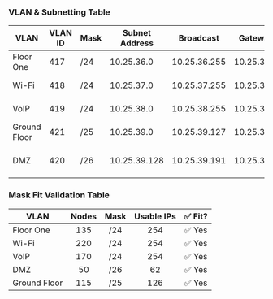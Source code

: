 ### VLAN & Subnetting Table
| VLAN         | VLAN ID | Mask | Subnet Address | Broadcast     | Gateway IP    | Host Range                 |
|--------------|---------|------|----------------|--------------|---------------|----------------------------|
| Floor One    | 417     | /24  | 10.25.36.0     | 10.25.36.255 | 10.25.36.1    | 10.25.36.1 - 10.25.36.254   |
| Wi-Fi        | 418     | /24  | 10.25.37.0     | 10.25.37.255 | 10.25.37.1    | 10.25.37.1 - 10.25.37.254   |
| VoIP         | 419     | /24  | 10.25.38.0     | 10.25.38.255 | 10.25.38.1    | 10.25.38.1 - 10.25.38.254   |
| Ground Floor | 421     | /25  | 10.25.39.0     | 10.25.39.127 | 10.25.39.1    | 10.25.39.1 - 10.25.39.126   |
| DMZ          | 420     | /26  | 10.25.39.128   | 10.25.39.191 | 10.25.39.129  | 10.25.39.129 - 10.25.39.190 |

### Mask Fit Validation Table

| VLAN         | Nodes | Mask | Usable IPs | ✅ Fit? |
|--------------|:-----:|:----:|:----------:|:------:|
| Floor One    | 135   | /24  | 254        | ✅ Yes |
| Wi-Fi        | 220   | /24  | 254        | ✅ Yes |
| VoIP         | 170   | /24  | 254        | ✅ Yes |
| DMZ          | 50    | /26  | 62         | ✅ Yes |
| Ground Floor | 115   | /25  | 126        | ✅ Yes |
